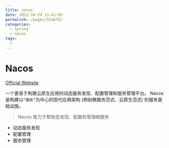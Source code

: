```yaml
---
title: nacos
date: 2022-10-29 11:41:05
permalink: /pages/53a6f6/
categories:
  - spring
  - nacos
tags:
  - 
---
```

# Nacos

[Official Website](https://nacos.io/zh-cn/docs/what-is-nacos.html)

一个更易于构建云原生应用的动态服务发现、配置管理和服务管理平台。 Nacos 是构建以`“服务”`为中心的现代应用架构 (例如微服务范式、云原生范式) 的服务基础设施。

> Nacos 致力于帮助您发现、配置和管理微服务
- 动态服务发现
- 配置管理
- 服务管理


